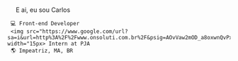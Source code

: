 <img src="https://media.giphy.com/media/hvRJCLFzcasrR4ia7z/giphy.gif" width="15px"> E ai, eu sou Carlos


	 💻 Front-end Developer
	 <img src="https://www.google.com/url?sa=i&url=http%3A%2F%2Fwww.onsoluti.com.br%2F&psig=AOvVaw2mOD_a8oxwnQvPxRBRvzg_&ust=1600884312910000&source=images&cd=vfe&ved=0CAIQjRxqFwoTCPjE4JSt_esCFQAAAAAdAAAAABAD" width="15px> Intern at PJA
	 🌎 Impeatriz, MA, BR




<!-- **carlossantos74/carlossantos74** is a ✨ _special_ ✨ repository because its `README.md` (this file) appears on your GitHub profile. -->
